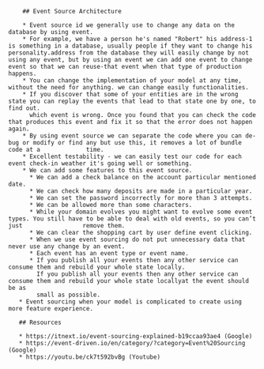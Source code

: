         ## Event Source Architecture 
        
        * Event source id we generally use to change any data on the database by using event.
        * For example, we have a person he's named "Robert" his address-1 is something in a database, usually people if they want to change his                     personality.address from the database they will easily change by not using any event, but by using an event we can add one event to change               event so that we can reuse-that event when that type of production happens.
        * You can change the implementation of your model at any time, without the need for anything. we can change easily functionalities.
        * If you discover that some of your entities are in the wrong state you can replay the events that lead to that state one by one, to find out.
          which event is wrong. Once you found that you can check the code that produces this event and fix it so that the error does not happen again.
        * By using event source we can separate the code where you can de-bug or modify or find any but use this, it removes a lot of bundle code at a             time.
        * Excellent testability - we can easily test our code for each event check-in weather it's going well or something.
        * We can add some features to this event source.
          * We can add a check balance on the account particular mentioned date.
          * We can check how many deposits are made in a particular year.
          * We can set the password incorrectly for more than 3 attempts.
          * We can be allowed more than some characters.
          * While your domain evolves you might want to evolve some event types. You still have to be able to deal with old events, so you can’t just                 remove them.
          * We can clear the shopping cart by user define event clicking.
          * When we use event sourcing do not put unnecessary data that never use any change by an event.
          * Each event has an event type or event name.
          * If you publish all your events then any other service can consume them and rebuild your whole state locally.
            If you publish all your events then any other service can consume them and rebuild your whole state locallyat the event should be as
            small as possible.
       * Event sourcing when your model is complicated to create using more feature experience.
       
       ## Resources

       * https://itnext.io/event-sourcing-explained-b19ccaa93ae4 (Google)
       * https://event-driven.io/en/category/?category=Event%20Sourcing (Google)
       * https://youtu.be/ck7t592bvBg (Youtube)
